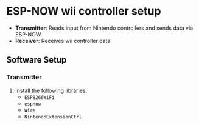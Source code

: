 # ESP-NOW wii controller setup

- **Transmitter**: Reads input from Nintendo controllers and sends data via ESP-NOW.
- **Receiver**: Receives wii controller data.

## Software Setup

### Transmitter

1. Install the following libraries:
   - `ESP8266WiFi`
   - `espnow`
   - `Wire`
   - `NintendoExtensionCtrl`